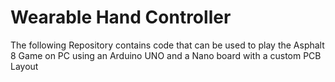 # Wearable Hand Controller
The following Repository contains code that can be used to play the Asphalt 8 Game on PC using an Arduino UNO and a Nano board with a custom PCB Layout
